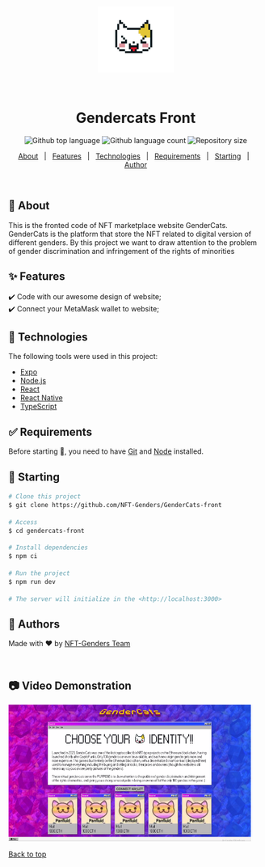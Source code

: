 <div align="center" id="top"> 
  <img src= "cat text.png" alt="Gendercats Front" />

  &#xa0;

  <!-- <a href="https://gendercatsfront.netlify.app">Demo</a> -->
</div>

<h1 align="center">Gendercats Front</h1>

<p align="center">
  <img alt="Github top language" src="https://img.shields.io/github/languages/top/{{YOUR_GITHUB_USERNAME}}/gendercats-front?color=56BEB8">

  <img alt="Github language count" src="https://img.shields.io/github/languages/count/NFT-Genders/GenderCats-front?color=56BEB8">

  <img alt="Repository size" src="https://img.shields.io/github/repo-size/NFT-Genders/GenderCats-front?color=56BEB8">

  <!-- <img alt="Github issues" src="https://img.shields.io/github/issues/NFT-Genders/GenderCats-front?color=56BEB8" /> -->

  <!-- <img alt="Github forks" src="https://img.shields.io/github/forks/NFT-Genders/GenderCats-front?color=56BEB8" /> -->

  <!-- <img alt="Github stars" src="https://img.shields.io/github/stars/NFT-Genders/GenderCats-front?color=56BEB8" /> -->
</p>

<!-- Status -->

<!-- <h4 align="center"> 
	🚧  Gendercats Front 🚀 Under construction...  🚧
</h4> 

<hr> -->

<p align="center">
  <a href="#dart-about">About</a> &#xa0; | &#xa0; 
  <a href="#sparkles-features">Features</a> &#xa0; | &#xa0;
  <a href="#rocket-technologies">Technologies</a> &#xa0; | &#xa0;
  <a href="#white_check_mark-requirements">Requirements</a> &#xa0; | &#xa0;
  <a href="#checkered_flag-starting">Starting</a> &#xa0; | &#xa0;
  <a href="https://github.com/NFT-Genders/" target="_blank">Author</a>
</p>

<br>

## :dart: About ##

This is the fronted code of NFT marketplace website GenderCats. GenderCats is the platform that store the NFT related to digital version of different genders. By this project we want to draw attention to the problem of gender discrimination and infringement of the rights of minorities

## :sparkles: Features ##

:heavy_check_mark: Code with our awesome design of website;\
:heavy_check_mark: Connect your MetaMask wallet to website;

## :rocket: Technologies ##

The following tools were used in this project:

- [Expo](https://expo.io/)
- [Node.js](https://nodejs.org/en/)
- [React](https://pt-br.reactjs.org/)
- [React Native](https://reactnative.dev/)
- [TypeScript](https://www.typescriptlang.org/)

## :white_check_mark: Requirements ##

Before starting :checkered_flag:, you need to have [Git](https://git-scm.com) and [Node](https://nodejs.org/en/) installed.

## :checkered_flag: Starting ##

```bash
# Clone this project
$ git clone https://github.com/NFT-Genders/GenderCats-front

# Access
$ cd gendercats-front

# Install dependencies
$ npm ci

# Run the project
$ npm run dev

# The server will initialize in the <http://localhost:3000>
```

<!-- ## :memo: License ##

This project is under license from MIT. For more details, see the [LICENSE](LICENSE.md) file. -->

## :man: Authors ##

Made with :heart: by <a href="https://github.com/NFT-Genders/" target="_blank">NFT-Genders Team</a>

&#xa0;

## :camera: Video Demonstration ##

<a href="http://www.youtube.com/watch?feature=player_embedded&v=O85azAqSeHA
" target="_blank"><img src="preview.png" 
alt="Video Demonstration of project" width="480" height="270"/></a>

<a href="#top">Back to top</a>
